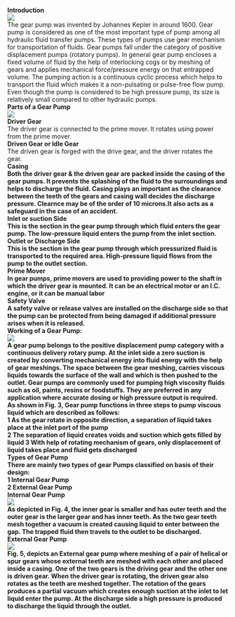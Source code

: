 <b>Introduction</b><br>
<image src="images/image1.PNG"><br>
The gear pump was invented by Johannes Kepler in around 1600. Gear pump is considered as one of the most important type of pump among all hydraulic fluid transfer pumps. These types of pumps use gear mechanism for transportation of fluids. Gear pumps fall under the category of positive displacement pumps (rotatory pumps). In general gear pump encloses a fixed volume of fluid by the help of interlocking cogs or by meshing of gears and applies mechanical force/pressure energy on that entrapped volume. The pumping action is a continuous cyclic process which helps to transport the fluid which makes it a non-pulsating or pulse-free flow pump. Even though the pump is considered to be high pressure pump, its size is relatively small compared to other hydraulic pumps. <br>
<b>Parts of a Gear Pump</b><br>
<image src="images/image2.PNG"><br>
<b>	Driver Gear</b><br>
The driver gear is connected to the prime mover. It rotates using power from the prime mover.<br>
<b>	Driven Gear or Idle Gear</b><br>
The driven gear is forged with the drive gear, and the driver rotates the gear.<br>
<b>	Casing<b><br>
Both the driver gear & the driven gear are packed inside the casing of the gear pumps. It prevents the splashing of the fluid to the surroundings and helps to discharge the fluid. Casing plays an important as the clearance between the teeth of the gears and casing wall decides the discharge pressure. Clearnce may be of the order of 10 microns.It also acts as a safeguard in the case of an accident.<br>
<b>	Inlet or suction Side </b><br>
This is the section in the gear pump through which fluid enters the gear pump. The low-pressure liquid enters the pump from the inlet section.<br>
<b>Outlet or Discharge Side</b><br>
This is the section in the gear pump through which pressurized fluid is transported to the required area. High-pressure liquid flows from the pump to the outlet section.<br>
<b>Prime Mover</b><br>
In gear pumps, prime movers are used to providing power to the shaft in which the driver gear is mounted. It can be an electrical motor or an I.C. engine, or it can be manual labor<br>
<b>Safety Valve</b><br>
A safety valve or release valves are installed on the discharge side so that the pump can be protected from being damaged if additional pressure arises when it is released.<br>
<b>Working of a Gear Pump:</b><br>
<image src="images/image3.PNG"><br>
A gear pump belongs to the positive displacement pump category with a continuous delivery rotary pump. At the inlet side a zero suction is created by converting mechanical energy into fluid energy with the help of gear meshings. The space between the gear meshing, carries viscous liquids towards the surface of the wall and which is then pushed to the outlet. Gear pumps are commonly used for pumping high viscosity fluids such as oil, paints, resins or foodstuffs. They are preferred in any application where accurate dosing or high pressure output is required.<br>
As shown in Fig. 3, Gear pump functions in three steps to pump viscous liquid which are described as follows:<br>
1	As the gear rotate in opposite direction, a separation of liquid takes place at the inlet port of the pump<br>
2	The separation of liquid creates voids and suction which gets filled by liquid
3	With help of rotating mechanism of gears, only displacement of liquid takes place and fluid gets discharged<br>
<b>Types of Gear Pump</b><br>
There are mainly two types of gear Pumps classified on basis of their design:<br>
1	Internal Gear Pump<br>
2	External Gear Pump<br>
<b>	Internal Gear Pump</b><br>
<image src="images/image4.PNG"><br>
As depicted in Fig. 4, the inner gear is smaller and has outer teeth and the outer gear is the larger gear and has inner teeth. As the two gear teeth mesh together a vacuum is created causing liquid to enter between the gap. The trapped fluid then travels to the outlet to be discharged.<br>
<b>	External Gear Pump</b><br>
<image src="images/image5.PNG"><br>
Fig. 5, depicts an External gear pump where meshing of a pair of helical or spur gears whose external teeth are meshed with each other and placed inside a casing. One of the two gears is the driving gear and the other one is driven gear. When the driver gear is rotating, the driven gear also rotates as the teeth are meshed together. The rotation of the gears produces a partial vacuum which creates enough suction at the inlet to let liquid enter the pump. At the discharge side a high pressure is produced to discharge the liquid through the outlet. 